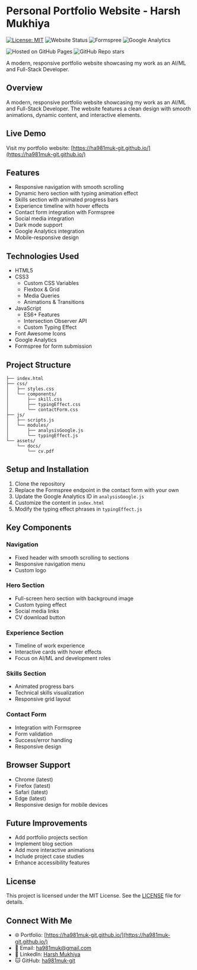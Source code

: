 # Personal Portfolio Website - Harsh Mukhiya
[![License: MIT](https://img.shields.io/badge/License-MIT-yellow.svg)](https://opensource.org/licenses/MIT)
![Website Status](https://img.shields.io/badge/Status-Live-brightgreen)
![Formspree](https://img.shields.io/badge/Formspree-Contact-brightgreen)
![Google Analytics](https://img.shields.io/badge/Google%20Analytics-Data%20Tracking-blue)

![Hosted on GitHub Pages](https://img.shields.io/badge/Hosted%20on-GitHub%20Pages-blueviolet)
![GitHub Repo stars](https://img.shields.io/github/stars/ha981muk-git/portfolio-website?style=social)



A modern, responsive portfolio website showcasing my work as an AI/ML and Full-Stack Developer.


## Overview
A modern, responsive portfolio website showcasing my work as an AI/ML and Full-Stack Developer. The website features a clean design with smooth animations, dynamic content, and interactive elements.

## Live Demo
Visit my portfolio website: [https://ha981muk-git.github.io/](https://ha981muk-git.github.io/)

## Features
- Responsive navigation with smooth scrolling
- Dynamic hero section with typing animation effect
- Skills section with animated progress bars
- Experience timeline with hover effects
- Contact form integration with Formspree
- Social media integration
- Dark mode support
- Google Analytics integration
- Mobile-responsive design

## Technologies Used
- HTML5
- CSS3
  - Custom CSS Variables
  - Flexbox & Grid
  - Media Queries
  - Animations & Transitions
- JavaScript
  - ES6+ Features
  - Intersection Observer API
  - Custom Typing Effect
- Font Awesome Icons
- Google Analytics
- Formspree for form submission

## Project Structure
```
├── index.html
├── css/
│   ├── styles.css
│   └── components/
│       ├── skill.css
│       ├── typingEffect.css
│       └── contactForm.css
├── js/
│   ├── scripts.js
│   └── modules/
│       ├── analysisGoogle.js
│       └── typingEffect.js
└── assets/
    └── docs/
        └── cv.pdf
```

## Setup and Installation
1. Clone the repository
2. Replace the Formspree endpoint in the contact form with your own
3. Update the Google Analytics ID in `analysisGoogle.js`
4. Customize the content in `index.html`
5. Modify the typing effect phrases in `typingEffect.js`

## Key Components

### Navigation
- Fixed header with smooth scrolling to sections
- Responsive navigation menu
- Custom logo

### Hero Section
- Full-screen hero section with background image
- Custom typing effect
- Social media links
- CV download button

### Experience Section
- Timeline of work experience
- Interactive cards with hover effects
- Focus on AI/ML and development roles

### Skills Section
- Animated progress bars
- Technical skills visualization
- Responsive grid layout

### Contact Form
- Integration with Formspree
- Form validation
- Success/error handling
- Responsive design

## Browser Support
- Chrome (latest)
- Firefox (latest)
- Safari (latest)
- Edge (latest)
- Responsive design for mobile devices

## Future Improvements
- Add portfolio projects section
- Implement blog section
- Add more interactive animations
- Include project case studies
- Enhance accessibility features

## License

This project is licensed under the MIT License. See the [LICENSE](./LICENSE) file for details.


## Connect With Me
- 🌐 Portfolio: [https://ha981muk-git.github.io/](https://ha981muk-git.github.io/)
- 📧 Email: ha981muk@gmail.com
- 💼 LinkedIn: [Harsh Mukhiya](https://www.linkedin.com/in/ha981muk)
- 🐱 GitHub: [ha981muk-git](https://github.com/ha981muk-git)
